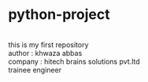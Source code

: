 # python-project
<br>
this is my first repository
<br>
author : khwaza abbas
<br>
company : hitech brains solutions pvt.ltd
<br>
trainee engineer